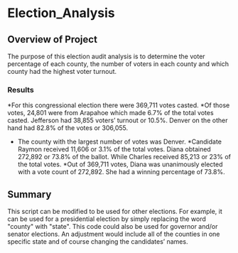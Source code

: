 # Election_Analysis

## Overview of Project
The purpose of this election audit analysis is to determine the voter percentage of each county, the number of voters in each county and which county had the highest voter turnout.

### Results
*For this congressional election there were 369,711 votes casted.
*Of those votes, 24,801 were from Arapahoe which made 6.7% of the total votes casted. Jefferson had 38,855 voters’ turnout or 10.5%. Denver on the other hand had 82.8% of the votes or 306,055.
* The county with the largest number of votes was Denver. 
*Candidate Raymon received 11,606 or 3.1% of the total votes. Diana obtained 272,892 or 73.8% of the ballot. While Charles received 85,213 or 23% of the total votes.
*Out of 369,711 votes, Diana was unanimously elected with a vote count of 272,892. She had a winning percentage of 73.8%.

## Summary
This script can be modified to be used for other elections. For example, it can be used for a presidential election by simply replacing the word "county" with "state". This code could also be used for governor and/or senator elections. An adjustment would include all of the counties in one specific state and of course changing the candidates’ names.
 
